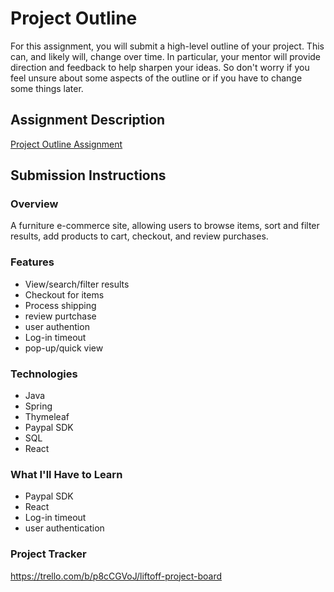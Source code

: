 # Project Outline
For this assignment, you will submit a high-level outline of your project. This can, and likely will, change over time. In particular, your mentor will provide direction and feedback to help sharpen your ideas. So don't worry if you feel unsure about some aspects of the outline or if you have to change some things later.

## Assignment Description
[Project Outline Assignment](https://education.launchcode.org/liftoff/modules/assignments/project-outline)

## Submission Instructions

### Overview
A furniture e-commerce site, allowing users to browse items, sort and filter results, add products to cart, checkout, and review purchases. 
### Features
- View/search/filter results
- Checkout for items
- Process shipping
- review purtchase
- user authention
- Log-in timeout
- pop-up/quick view
### Technologies
- Java
- Spring
- Thymeleaf
- Paypal SDK
- SQL
- React
### What I'll Have to Learn
- Paypal SDK
- React
- Log-in timeout
- user authentication 
### Project Tracker
https://trello.com/b/p8cCGVoJ/liftoff-project-board

